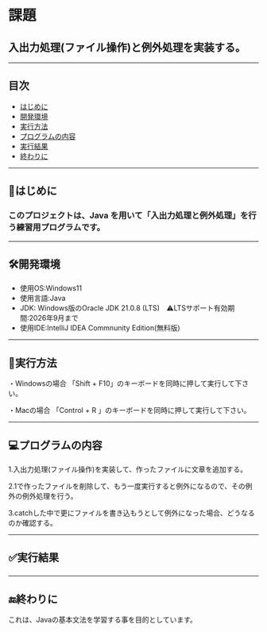 # 課題
## 入出力処理(ファイル操作)と例外処理を実装する。
---


## 目次
- [はじめに](#はじめに)
- [開発環境](#開発環境)
- [実行方法](#実行方法)
- [プログラムの内容](#プログラムの内容)
- [実行結果](#実行結果)
- [終わりに](#終わりに)
---




## 📖はじめに
### このプロジェクトは、Java を用いて「入出力処理と例外処理」を行う練習用プログラムです。
---



## 🛠開発環境
- 使用OS:Windows11
- 使用言語:Java
- JDK: Windows版のOracle JDK 21.0.8 (LTS)　⚠️LTSサポート有効期間:2026年9月まで
- 使用IDE:IntelliJ IDEA Commnunity Edition(無料版)

---



## 🚀実行方法
・Windowsの場合
「Shift + F10」のキーボードを同時に押して実行して下さい。



・Macの場合
「Control + R 」のキーボードを同時に押して実行して下さい。


---


## 💻プログラムの内容

 
1.入出力処理(ファイル操作)を実装して、作ったファイルに文章を追加する。









2.1で作ったファイルを削除して、もう一度実行すると例外になるので、その例外の例外処理を行う。















3.catchした中で更にファイルを書き込もうとして例外になった場合、どうなるのか確認する。







---
## ✅実行結果
### 







---
## 🔚終わりに
これは、Javaの基本文法を学習する事を目的としています。
